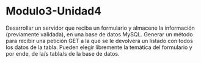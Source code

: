 # Modulo3-Unidad4
Desarrollar un servidor que reciba un formulario y almacene la información (previamente
validada), en una base de datos MySQL. Generar un método para recibir una petición
GET a la que se le devolverá un listado con todos los datos de la tabla.
Pueden elegir libremente la temática del formulario y por ende, de la/s tabla/s de la base
de datos.
